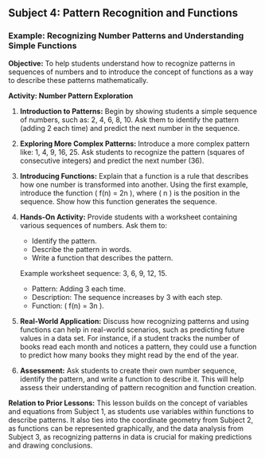 ## Subject 4: Pattern Recognition and Functions

### Example: Recognizing Number Patterns and Understanding Simple Functions

**Objective:** 
To help students understand how to recognize patterns in sequences of numbers and to introduce the concept of functions as a way to describe these patterns mathematically.

**Activity: Number Pattern Exploration**

1. **Introduction to Patterns:**
   Begin by showing students a simple sequence of numbers, such as: 2, 4, 6, 8, 10. Ask them to identify the pattern (adding 2 each time) and predict the next number in the sequence.

2. **Exploring More Complex Patterns:**
   Introduce a more complex pattern like: 1, 4, 9, 16, 25. Ask students to recognize the pattern (squares of consecutive integers) and predict the next number (36).

3. **Introducing Functions:**
   Explain that a function is a rule that describes how one number is transformed into another. Using the first example, introduce the function \( f(n) = 2n \), where \( n \) is the position in the sequence. Show how this function generates the sequence.

4. **Hands-On Activity:**
   Provide students with a worksheet containing various sequences of numbers. Ask them to:
   - Identify the pattern.
   - Describe the pattern in words.
   - Write a function that describes the pattern.

   Example worksheet sequence: 3, 6, 9, 12, 15.
   - Pattern: Adding 3 each time.
   - Description: The sequence increases by 3 with each step.
   - Function: \( f(n) = 3n \).

5. **Real-World Application:**
   Discuss how recognizing patterns and using functions can help in real-world scenarios, such as predicting future values in a data set. For instance, if a student tracks the number of books read each month and notices a pattern, they could use a function to predict how many books they might read by the end of the year.

6. **Assessment:**
   Ask students to create their own number sequence, identify the pattern, and write a function to describe it. This will help assess their understanding of pattern recognition and function creation.

**Relation to Prior Lessons:**
This lesson builds on the concept of variables and equations from Subject 1, as students use variables within functions to describe patterns. It also ties into the coordinate geometry from Subject 2, as functions can be represented graphically, and the data analysis from Subject 3, as recognizing patterns in data is crucial for making predictions and drawing conclusions.

